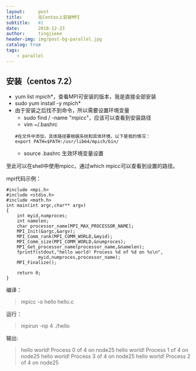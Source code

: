 ```yaml
---
layout:     post
title:      在Centos上安装MPI
subtitle:   #1
date:       2018-12-23
author:     tingjieee
header-img: img/post-bg-parallel.jpg
catalog: true
tags:
    - parallel
---
```



## 安装（centos 7.2）
- yum list mpich*，查看MPI可安装的版本，我是直接全部安装
- sudo yum install -y mpich*
- 由于安装之后找不到命令，所以需要设置环境变量
    - sudo find / -name "mpicc"，应该可以查看到安装路径
    - vim ~/.bashrc
    ```
    #在文件中添加，具体路径要根据系统和具体环境，以下是我的情况：
    export PATH=$PATH:/usr/lib64/mpich/bin/
    ```
    - source .bashrc 生效环境变量设置

至此可以在shell中使用mpicc，通过which mpicc可以查看到设置的路径。

mpi代码示例：
```
#include <mpi.h>
#include <stdio.h>
#include <math.h>
int main(int argc,char** argv)
{
	int myid,numproces;
	int namelen;
	char processor_name[MPI_MAX_PROCESSOR_NAME];
	MPI_Init(&argc,&argv);
	MPI_Comm_rank(MPI_COMM_WORLD,&myid);
	MPI_Comm_size(MPI_COMM_WORLD,&numproces);
	MPI_Get_processor_name(processor_name,&namelen);
	fprintf(stdout,"hello world! Process %d of %d on %s\n",
			myid,numproces,processor_name);
	MPI_Finalize();

	return 0;
}
```
编译：
> mpicc -o hello hello.c

运行：
>mpirun -np 4 ./hello

输出:

>hello world! Process 0 of 4 on node25
hello world! Process 1 of 4 on node25
hello world! Process 3 of 4 on node25
hello world! Process 2 of 4 on node25